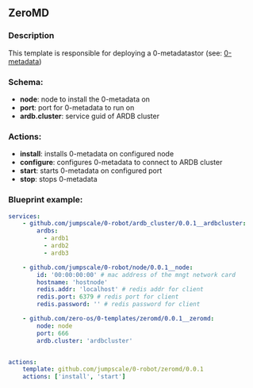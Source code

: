 ## ZeroMD
### Description

This template is responsible for deploying a 0-metadatastor (see: [0-metadata](https://github.com/zero-os/0-metadata))

### Schema:
 - **node**: node to install the 0-metadata on 
 - **port**: port for 0-metadata to run on
 - **ardb.cluster**: service guid of ARDB cluster

### Actions:
 - **install**: installs 0-metadata on configured node
 - **configure**: configures 0-metadata to connect to ARDB cluster
 - **start**: starts 0-metadata on configured port
 - **stop**: stops 0-metadata 

### Blueprint example:
```yaml
services:
    - github.com/jumpscale/0-robot/ardb_cluster/0.0.1__ardbcluster:
        ardbs:
          - ardb1
          - ardb2
          - ardb3

    - github.com/jumpscale/0-robot/node/0.0.1__node:
        id: '00:00:00:00' # mac address of the mngt network card
        hostname: 'hostnode'
        redis.addr: 'localhost' # redis addr for client
        redis.port: 6379 # redis port for client
        redis.password: '' # redis password for client

    - github.com/zero-os/0-templates/zeromd/0.0.1__zeromd:
        node: node
        port: 666
        ardb.cluster: 'ardbcluster'


actions:
    template: github.com/jumpscale/0-robot/zeromd/0.0.1
    actions: ['install', 'start']
```
